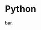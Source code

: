 <!-- ---
title: "Python"
weight: 1
# bookFlatSection: false
# bookToc: true
# bookHidden: true
# bookCollapseSection: false
# bookComments: false
# bookSearchExclude: false
--- -->

# Python

bar.